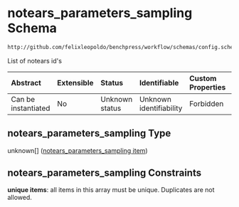 # notears_parameters_sampling Schema

```txt
http://github.com/felixleopoldo/benchpress/workflow/schemas/config.schema.json#/properties/resources/properties/parameters/properties/notears_parameters_sampling
```

List of notears id's

| Abstract            | Extensible | Status         | Identifiable            | Custom Properties | Additional Properties | Access Restrictions | Defined In                                                       |
| :------------------ | :--------- | :------------- | :---------------------- | :---------------- | :-------------------- | :------------------ | :--------------------------------------------------------------- |
| Can be instantiated | No         | Unknown status | Unknown identifiability | Forbidden         | Allowed               | none                | [config.schema.json*](config.schema.json "open original schema") |

## notears_parameters_sampling Type

unknown\[] ([notears_parameters_sampling item](config-definitions-notears_parameters_sampling-item.md))

## notears_parameters_sampling Constraints

**unique items**: all items in this array must be unique. Duplicates are not allowed.
